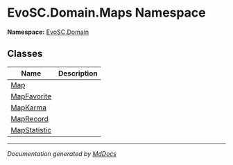 ﻿<!--  
  <auto-generated>   
    The contents of this file were generated by a tool.  
    Changes to this file may be list if the file is regenerated  
  </auto-generated>   
-->

# EvoSC.Domain.Maps Namespace

**Namespace:** [EvoSC.Domain](../index.md)  

## Classes

| Name                                  | Description |
| ------------------------------------- | ----------- |
| [Map](Map/index.md)                   |             |
| [MapFavorite](MapFavorite/index.md)   |             |
| [MapKarma](MapKarma/index.md)         |             |
| [MapRecord](MapRecord/index.md)       |             |
| [MapStatistic](MapStatistic/index.md) |             |

___

*Documentation generated by [MdDocs](https://github.com/ap0llo/mddocs)*
